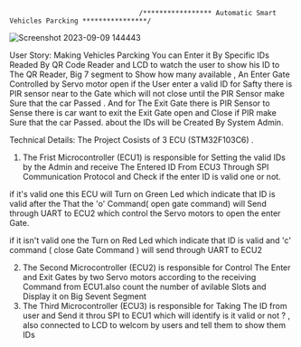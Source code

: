                                     /***************** Automatic Smart Vehicles Parcking ****************/
![Screenshot 2023-09-09 144443](https://github.com/MohamedBadr552002/Embedded-Systems/assets/108628976/14103645-b726-43e8-8ffa-995a2c44950e)

User Story:
Making Vehicles Parcking You can Enter it By Specific IDs Readed By QR Code Reader and LCD to watch the user to show his ID to The QR Reader, Big 7 segment 
to Show how many available , An Enter Gate Controlled by Servo motor open if the User enter a valid ID for Safty there is PIR sensor near to the Gate which will not close until the PIR Sensor make Sure that the car Passed .
And for The Exit Gate there is PIR Sensor to Sense there is car want to exit the Exit Gate open and Close if PIR make Sure that the car Passed.
about the IDs will be Created By System Admin.

Technical Details:
The Project Cosists of 3 ECU (STM32F103C6) .

1) The Frist Microcontroller (ECU1) is responsible for Setting the valid IDs by the Admin and receive The Entered ID From ECU3 Through SPI Communication Protocol and Check if the enter ID is valid one or not.

  if it's valid one this ECU will Turn on Green Led which indicate that  ID is valid after the That the 'o' Command( open gate command)  will Send   through UART to ECU2 which control the Servo motors to open the enter Gate.

  if it isn't valid one the Turn on Red Led which indicate that ID is valid and 'c' command ( close Gate Command ) will send through UART to ECU2

2) The Second Microcontroller (ECU2) is responsible for Control The Enter and Exit Gates by two Servo motors according to the receiving Command from ECU1.also count the number of avilable Slots and Display it on Big Sevent Segment  
3) The Third Microcontroller (ECU3) is responsible for Taking The ID from user and Send it throu SPI to ECU1 which will identify is it valid or not ? , also connected to LCD to welcom by users and tell them to show them IDs
